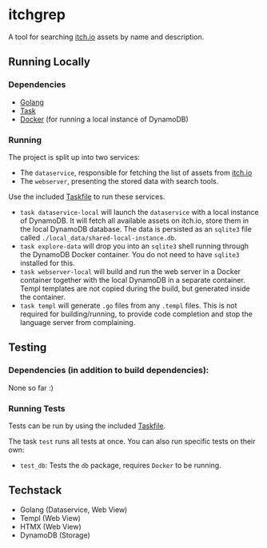 <!-- LTeX: language=en-US -->
# itchgrep
A tool for searching [itch.io](https://itch.io/) assets by name and
description.

## Running Locally
### Dependencies
- [Golang](https://go.dev/)
- [Task](https://taskfile.dev/)
- [Docker](https://www.docker.com/) (for running a local instance of DynamoDB)

### Running
The project is split up into two services:
- The `dataservice`, responsible for fetching the list of assets from [itch.io](https://itch.io/)
- The `webserver`, presenting the stored data with search tools.


Use the included [Taskfile](https://taskfile.dev/) to run these services.
- `task dataservice-local` will launch the `dataservice` with a local instance
    of DynamoDB. It will fetch all available assets on itch.io, store them in the
    local DynamoDB database. The data is persisted as an `sqlite3` file called
    `./local_data/shared-local-instance.db`.
- `task explore-data` will drop you into an `sqlite3` shell running through the
    DynamoDB Docker container. You do not need to have `sqlite3` installed for
    this.
- `task webserver-local` will build and run the web server in a Docker
    container together with the local DynamoDB in a separate container. Templ
    templates are not copied during the build, but generated inside the
    container.
- `task templ` will generate `.go` files from any `.templ` files. This is not
    required for building/running, to provide code completion and stop the language
    server from complaining.

## Testing
### Dependencies (in addition to build dependencies):
None so far :)

### Running Tests
Tests can be run by using the included [Taskfile](https://taskfile.dev/).

The task `test` runs all tests at once.
You can also run specific tests on their own:
- `test_db`: Tests the `db` package, requires `Docker` to be running.

## Techstack
- Golang (Dataservice, Web View)
- Templ (Web View)
- HTMX (Web View)
- DynamoDB (Storage)
